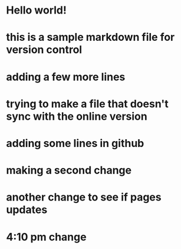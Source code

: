 # Hello world!
# this is a sample markdown file for version control

# adding a few more lines
# trying to make a file that doesn't sync with the online version

# adding some lines in github
# making a second change

# another change to see if pages updates

# 4:10 pm change

